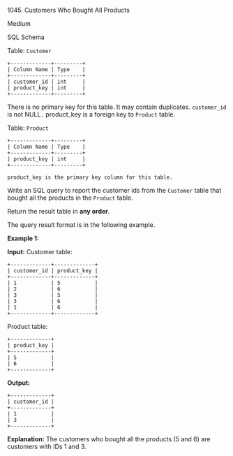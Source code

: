 1045\. Customers Who Bought All Products

Medium

SQL Schema

Table: `Customer`

    +-------------+---------+ 
    | Column Name | Type    | 
    +-------------+---------+ 
    | customer_id | int     | 
    | product_key | int     | 
    +-------------+---------+ 

There is no primary key for this table. It may contain duplicates. `customer_id` is not NULL`.` product\_key is a foreign key to `Product` table.

Table: `Product`

    +-------------+---------+ 
    | Column Name | Type    | 
    +-------------+---------+ 
    | product_key | int     | 
    +-------------+---------+ 

    product_key is the primary key column for this table.

Write an SQL query to report the customer ids from the `Customer` table that bought all the products in the `Product` table.

Return the result table in **any order**.

The query result format is in the following example.

**Example 1:**

**Input:** Customer table: 

    +-------------+-------------+ 
    | customer_id | product_key | 
    +-------------+-------------+ 
    | 1           | 5           | 
    | 2           | 6           | 
    | 3           | 5           | 
    | 3           | 6           | 
    | 1           | 6           | 
    +-------------+-------------+ 

Product table: 

    +-------------+ 
    | product_key | 
    +-------------+ 
    | 5           | 
    | 6           | 
    +-------------+

**Output:** 

    +-------------+ 
    | customer_id | 
    +-------------+ 
    | 1           | 
    | 3           | 
    +-------------+

**Explanation:** The customers who bought all the products (5 and 6) are customers with IDs 1 and 3. 